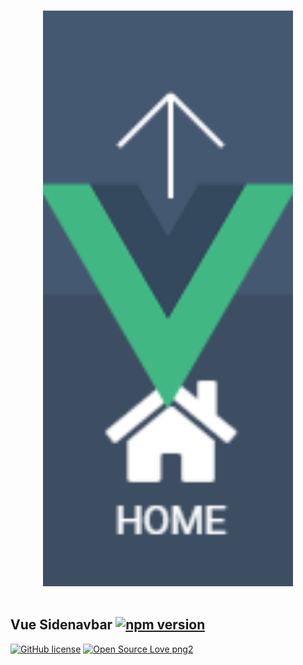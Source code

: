 <p align="center">
  <br>
  <img width="400" src="./logo.png" alt="logo of vue-sidenavbar repository">
  <br>
  <br>
</p>

## Vue Sidenavbar [![npm version](https://badge.fury.io/js/vue-sidenavbar.svg)](https://badge.fury.io/js/vue-sidenavbar)

[![GitHub license](https://img.shields.io/github/license/Naereen/StrapDown.js.svg)](https://github.com/Naereen/StrapDown.js/blob/master/LICENSE) [![Open Source Love png2](https://badges.frapsoft.com/os/v2/open-source.png?v=103)](https://github.com/ellerbrock/open-source-badges/)
